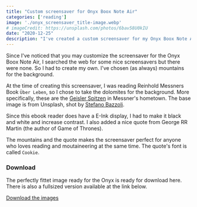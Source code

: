```yaml
---
title: "Custom screensaver for Onyx Boox Note Air"
categories: ['reading']
image: './onyx_screensaver_title-image.webp'
# imageCredit: https://unsplash.com/photos/6bav58U0kIU
date: "2020-12-25"
description: "I've created a custom screensaver for my Onyx Boox Note Air - and it is available for download."
---
```


Since I've noticed that you may customize the screensaver for the Onyx Boox Note Air, I searched the web for some nice screensavers but there were none.
So I had to create my own. I've chosen (as always) mountains for the background.

At the time of creating this screensaver, I was reading Reinhold Messners Book `Über Leben`,
so I chose to take the dolomites for the background. More specifically, these are the [Geisler Spitzen](https://www.google.at/maps/place/Odlegruppa/) in Messner's hometown.
The base image is from Unsplash, shot by [Stefano Bazzoli](https://unsplash.com/@stefanobaz).

Since this ebook reader does have a E-Ink display, I had to make it black and white and increase contrast.
I also added a nice quote from George RR Martin (the author of Game of Thrones).

The mountains and the quote makes the screensaver perfect for anyone who loves reading and moutaineering at the same time.
The quote's font is called `Cookie`.

### Download
The perfectly fittet image ready for the Onyx is ready for download here.
There is also a fullsized version available at the link below.

[Download the images](https://github.com/davidkroell/davidkroell.com/tree/main/content/blogposts/2020/custom-screensaver-for-onyx-boox-note-air)

